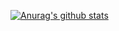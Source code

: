 [![Anurag's github stats](https://github-readme-stats.vercel.app/api?username=yunwanjia-cloud)](https://github.com/anuraghazra/github-readme-stats)
